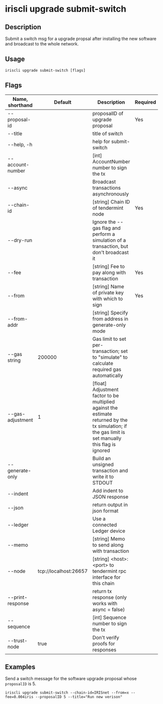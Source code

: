 # iriscli upgrade submit-switch

## Description

Submit a switch msg for a upgrade propsal after installing the new software and broadcast to the whole network.

## Usage

```
iriscli upgrade submit-switch [flags]
```

## Flags

| Name, shorthand  | Default   | Description                                                  | Required |
| ---------------  | --------- | ------------------------------------------------------------ | -------- |
| --proposal-id    |           | proposalID of upgrade proposal                               | Yes      |
| --title          |           | title of switch                                              |          |
| --help, -h       |           | help for submit-switch                                       |          |
| --account-number |                            | [int] AccountNumber number to sign the tx                                                   |          |
| --async          |                            | Broadcast transactions asynchronously                                                       |          |
| --chain-id       |                            | [string] Chain ID of tendermint node                                                        | Yes      |
| --dry-run        |                            | Ignore the --gas flag and perform a simulation of a transaction, but don't broadcast it     |          |
| --fee            |                            | [string] Fee to pay along with transaction                                                  | Yes      |
| --from           |                            | [string] Name of private key with which to sign                                             | Yes      |
| --from-addr      |                            | [string] Specify from address in generate-only mode                                         |          |
| --gas string     | 200000                     | Gas limit to set per-transaction; set to "simulate" to calculate required gas automatically |          |
| --gas-adjustment | 1                          | [float] Adjustment factor to be multiplied against the estimate returned by the tx simulation; if the gas limit is set manually this flag is ignored |          |
| --generate-only  |                            | Build an unsigned transaction and write it to STDOUT                                        |          |
| --indent         |                            | Add indent to JSON response                                                                 |          |
| --json           |                            | return output in json format                                                                |          |
| --ledger         |                            | Use a connected Ledger device                                                               |          |
| --memo           |                            | [string] Memo to send along with transaction                                                |          |
| --node           | tcp://localhost:26657      | [string] \<host>:\<port> to tendermint rpc interface for this chain                           |                    | Yes      |
| --print-response |                            | return tx response (only works with async = false)                                          |          |
| --sequence       |                            | [int] Sequence number to sign the tx                                                        |          |
| --trust-node     | true                       | Don't verify proofs for responses                                                           |          |
## Examples

Send a switch message for the software upgrade proposal whose `proposalID` is 5. 

```
iriscli upgrade submit-switch --chain-id=IRISnet --from=x --fee=0.004iris --proposalID 5 --title="Run new verison"
```
